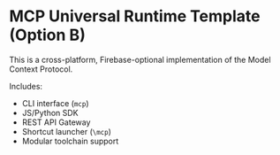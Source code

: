 # MCP Universal Runtime Template (Option B)

This is a cross-platform, Firebase-optional implementation of the Model Context Protocol.

Includes:
- CLI interface (`mcp`)
- JS/Python SDK
- REST API Gateway
- Shortcut launcher (`\mcp`)
- Modular toolchain support
